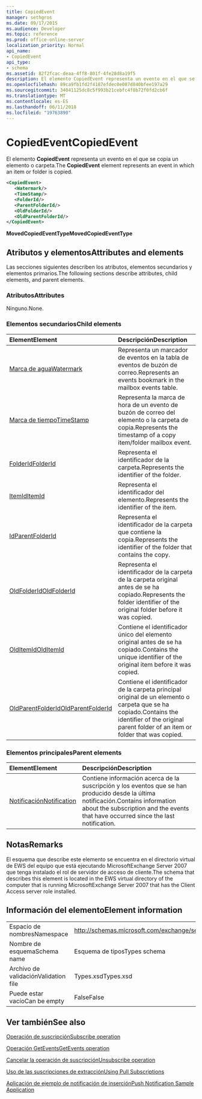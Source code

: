 ```yaml
---
title: CopiedEvent
manager: sethgros
ms.date: 09/17/2015
ms.audience: Developer
ms.topic: reference
ms.prod: office-online-server
localization_priority: Normal
api_name:
- CopiedEvent
api_type:
- schema
ms.assetid: 82f2fcac-deaa-4ff8-801f-4fe28d8a19f5
description: El elemento CopiedEvent representa un evento en el que se copia un elemento o carpeta.
ms.openlocfilehash: 89ca9fb1fd2f4187efdec0e087d840bfee197a29
ms.sourcegitcommit: 34041125dc8c5f993b21cebfc4f8b72f0fd2cb6f
ms.translationtype: MT
ms.contentlocale: es-ES
ms.lasthandoff: 06/11/2018
ms.locfileid: "19763890"
---
```

# <a name="copiedevent"></a><span data-ttu-id="f628e-103">CopiedEvent</span><span class="sxs-lookup"><span data-stu-id="f628e-103">CopiedEvent</span></span>

<span data-ttu-id="f628e-104">El elemento **CopiedEvent** representa un evento en el que se copia un elemento o carpeta.</span><span class="sxs-lookup"><span data-stu-id="f628e-104">The **CopiedEvent** element represents an event in which an item or folder is copied.</span></span> 
  
```xml
<CopiedEvent>
   <Watermark/>
   <TimeStamp/>
   <FolderId/>
   <ParentFolderId/>
   <OldFolderId/>
   <OldParentFolderId/>
</CopiedEvent>
```

 <span data-ttu-id="f628e-105">**MovedCopiedEventType**</span><span class="sxs-lookup"><span data-stu-id="f628e-105">**MovedCopiedEventType**</span></span>
## <a name="attributes-and-elements"></a><span data-ttu-id="f628e-106">Atributos y elementos</span><span class="sxs-lookup"><span data-stu-id="f628e-106">Attributes and elements</span></span>

<span data-ttu-id="f628e-107">Las secciones siguientes describen los atributos, elementos secundarios y elementos primarios.</span><span class="sxs-lookup"><span data-stu-id="f628e-107">The following sections describe attributes, child elements, and parent elements.</span></span>
  
### <a name="attributes"></a><span data-ttu-id="f628e-108">Atributos</span><span class="sxs-lookup"><span data-stu-id="f628e-108">Attributes</span></span>

<span data-ttu-id="f628e-109">Ninguno.</span><span class="sxs-lookup"><span data-stu-id="f628e-109">None.</span></span>
  
### <a name="child-elements"></a><span data-ttu-id="f628e-110">Elementos secundarios</span><span class="sxs-lookup"><span data-stu-id="f628e-110">Child elements</span></span>

|<span data-ttu-id="f628e-111">**Element**</span><span class="sxs-lookup"><span data-stu-id="f628e-111">**Element**</span></span>|<span data-ttu-id="f628e-112">**Descripción**</span><span class="sxs-lookup"><span data-stu-id="f628e-112">**Description**</span></span>|
|:-----|:-----|
|[<span data-ttu-id="f628e-113">Marca de agua</span><span class="sxs-lookup"><span data-stu-id="f628e-113">Watermark</span></span>](watermark.md) <br/> |<span data-ttu-id="f628e-114">Representa un marcador de eventos en la tabla de eventos de buzón de correo.</span><span class="sxs-lookup"><span data-stu-id="f628e-114">Represents an events bookmark in the mailbox events table.</span></span>  <br/> |
|[<span data-ttu-id="f628e-115">Marca de tiempo</span><span class="sxs-lookup"><span data-stu-id="f628e-115">TimeStamp</span></span>](timestamp.md) <br/> |<span data-ttu-id="f628e-116">Representa la marca de hora de un evento de buzón de correo del elemento o la carpeta de copia.</span><span class="sxs-lookup"><span data-stu-id="f628e-116">Represents the timestamp of a copy item/folder mailbox event.</span></span>  <br/> |
|[<span data-ttu-id="f628e-117">FolderId</span><span class="sxs-lookup"><span data-stu-id="f628e-117">FolderId</span></span>](folderid.md) <br/> |<span data-ttu-id="f628e-118">Representa el identificador de la carpeta.</span><span class="sxs-lookup"><span data-stu-id="f628e-118">Represents the identifier of the folder.</span></span>  <br/> |
|[<span data-ttu-id="f628e-119">ItemId</span><span class="sxs-lookup"><span data-stu-id="f628e-119">ItemId</span></span>](itemid.md) <br/> |<span data-ttu-id="f628e-120">Representa el identificador del elemento.</span><span class="sxs-lookup"><span data-stu-id="f628e-120">Represents the identifier of the item.</span></span>  <br/> |
|[<span data-ttu-id="f628e-121">Id</span><span class="sxs-lookup"><span data-stu-id="f628e-121">ParentFolderId</span></span>](parentfolderid.md) <br/> |<span data-ttu-id="f628e-122">Representa el identificador de la carpeta que contiene la copia.</span><span class="sxs-lookup"><span data-stu-id="f628e-122">Represents the identifier of the folder that contains the copy.</span></span>  <br/> |
|[<span data-ttu-id="f628e-123">OldFolderId</span><span class="sxs-lookup"><span data-stu-id="f628e-123">OldFolderId</span></span>](oldfolderid.md) <br/> |<span data-ttu-id="f628e-124">Representa el identificador de la carpeta de la carpeta original antes de se ha copiado.</span><span class="sxs-lookup"><span data-stu-id="f628e-124">Represents the folder identifier of the original folder before it was copied.</span></span>  <br/> |
|[<span data-ttu-id="f628e-125">OldItemId</span><span class="sxs-lookup"><span data-stu-id="f628e-125">OldItemId</span></span>](olditemid.md) <br/> |<span data-ttu-id="f628e-126">Contiene el identificador único del elemento original antes de se ha copiado.</span><span class="sxs-lookup"><span data-stu-id="f628e-126">Contains the unique identifier of the original item before it was copied.</span></span>  <br/> |
|[<span data-ttu-id="f628e-127">OldParentFolderId</span><span class="sxs-lookup"><span data-stu-id="f628e-127">OldParentFolderId</span></span>](oldparentfolderid.md) <br/> |<span data-ttu-id="f628e-128">Contiene el identificador de la carpeta principal original de un elemento o carpeta que se ha copiado.</span><span class="sxs-lookup"><span data-stu-id="f628e-128">Contains the identifier of the original parent folder of an item or folder that was copied.</span></span>  <br/> |
   
### <a name="parent-elements"></a><span data-ttu-id="f628e-129">Elementos principales</span><span class="sxs-lookup"><span data-stu-id="f628e-129">Parent elements</span></span>

|<span data-ttu-id="f628e-130">**Element**</span><span class="sxs-lookup"><span data-stu-id="f628e-130">**Element**</span></span>|<span data-ttu-id="f628e-131">**Descripción**</span><span class="sxs-lookup"><span data-stu-id="f628e-131">**Description**</span></span>|
|:-----|:-----|
|[<span data-ttu-id="f628e-132">Notificación</span><span class="sxs-lookup"><span data-stu-id="f628e-132">Notification</span></span>](notification-ex15websvcsotherref.md) <br/> |<span data-ttu-id="f628e-133">Contiene información acerca de la suscripción y los eventos que se han producido desde la última notificación.</span><span class="sxs-lookup"><span data-stu-id="f628e-133">Contains information about the subscription and the events that have occurred since the last notification.</span></span>  <br/> |
   
## <a name="remarks"></a><span data-ttu-id="f628e-134">Notas</span><span class="sxs-lookup"><span data-stu-id="f628e-134">Remarks</span></span>

<span data-ttu-id="f628e-135">El esquema que describe este elemento se encuentra en el directorio virtual de EWS del equipo que está ejecutando MicrosoftExchange Server 2007 que tenga instalado el rol de servidor de acceso de cliente.</span><span class="sxs-lookup"><span data-stu-id="f628e-135">The schema that describes this element is located in the EWS virtual directory of the computer that is running MicrosoftExchange Server 2007 that has the Client Access server role installed.</span></span>
  
## <a name="element-information"></a><span data-ttu-id="f628e-136">Información del elemento</span><span class="sxs-lookup"><span data-stu-id="f628e-136">Element information</span></span>

|||
|:-----|:-----|
|<span data-ttu-id="f628e-137">Espacio de nombres</span><span class="sxs-lookup"><span data-stu-id="f628e-137">Namespace</span></span>  <br/> |http://schemas.microsoft.com/exchange/services/2006/types  <br/> |
|<span data-ttu-id="f628e-138">Nombre de esquema</span><span class="sxs-lookup"><span data-stu-id="f628e-138">Schema name</span></span>  <br/> |<span data-ttu-id="f628e-139">Esquema de tipos</span><span class="sxs-lookup"><span data-stu-id="f628e-139">Types schema</span></span>  <br/> |
|<span data-ttu-id="f628e-140">Archivo de validación</span><span class="sxs-lookup"><span data-stu-id="f628e-140">Validation file</span></span>  <br/> |<span data-ttu-id="f628e-141">Types.xsd</span><span class="sxs-lookup"><span data-stu-id="f628e-141">Types.xsd</span></span>  <br/> |
|<span data-ttu-id="f628e-142">Puede estar vacío</span><span class="sxs-lookup"><span data-stu-id="f628e-142">Can be empty</span></span>  <br/> |<span data-ttu-id="f628e-143">False</span><span class="sxs-lookup"><span data-stu-id="f628e-143">False</span></span>  <br/> |
   
## <a name="see-also"></a><span data-ttu-id="f628e-144">Ver también</span><span class="sxs-lookup"><span data-stu-id="f628e-144">See also</span></span>



[<span data-ttu-id="f628e-145">Operación de suscripción</span><span class="sxs-lookup"><span data-stu-id="f628e-145">Subscribe operation</span></span>](subscribe-operation.md)
  
[<span data-ttu-id="f628e-146">Operación GetEvents</span><span class="sxs-lookup"><span data-stu-id="f628e-146">GetEvents operation</span></span>](getevents-operation.md)
  
[<span data-ttu-id="f628e-147">Cancelar la operación de suscripción</span><span class="sxs-lookup"><span data-stu-id="f628e-147">Unsubscribe operation</span></span>](unsubscribe-operation.md)


[<span data-ttu-id="f628e-148">Uso de las suscripciones de extracción</span><span class="sxs-lookup"><span data-stu-id="f628e-148">Using Pull Subscriptions</span></span>](http://msdn.microsoft.com/library/f956bc0e-2b25-4613-966b-54c65456897c%28Office.15%29.aspx)
  
[<span data-ttu-id="f628e-149">Aplicación de ejemplo de notificación de inserción</span><span class="sxs-lookup"><span data-stu-id="f628e-149">Push Notification Sample Application</span></span>](http://msdn.microsoft.com/library/db1f8523-fa44-483f-bdb6-ab5939b52eee%28Office.15%29.aspx)

